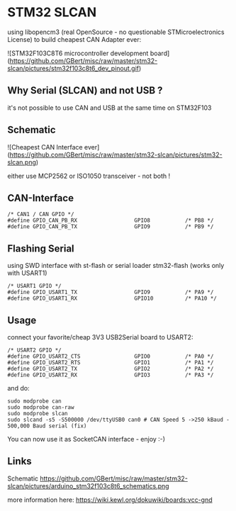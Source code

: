 STM32 SLCAN
===========

using libopencm3 (real OpenSource - no questionable STMicroelectronics License) to build cheapest CAN Adapter ever:

![STM32F103C8T6 microcontroller development board]
(https://github.com/GBert/misc/raw/master/stm32-slcan/pictures/stm32f103c8t6_dev_pinout.gif)

Why Serial (SLCAN) and not USB ?
--------------------------------
it's not possible to use CAN and USB at the same time on STM32F103

Schematic
---------
![Cheapest CAN Interface ever]
(https://github.com/GBert/misc/raw/master/stm32-slcan/pictures/stm32-slcan.png)

either use MCP2562 or ISO1050 transceiver - not both !

CAN-Interface
-------------
```
/* CAN1 / CAN GPIO */
#define GPIO_CAN_PB_RX                  GPIO8           /* PB8 */
#define GPIO_CAN_PB_TX                  GPIO9           /* PB9 */
```

Flashing Serial
---------------
using SWD interface with st-flash or serial loader stm32-flash (works only with USART1)

```
/* USART1 GPIO */
#define GPIO_USART1_TX                  GPIO9           /* PA9 */
#define GPIO_USART1_RX                  GPIO10          /* PA10 */
```

Usage
-----
connect your favorite/cheap 3V3 USB2Serial board to USART2:
```
/* USART2 GPIO */
#define GPIO_USART2_CTS                 GPIO0           /* PA0 */
#define GPIO_USART2_RTS                 GPIO1           /* PA1 */
#define GPIO_USART2_TX                  GPIO2           /* PA2 */
#define GPIO_USART2_RX                  GPIO3           /* PA3 */
```
and do:
```
sudo modprobe can
sudo modprobe can-raw
sudo modprobe slcan
sudo slcand -s5 -S500000 /dev/ttyUSB0 can0 # CAN Speed 5 ->250 kBaud - 500,000 Baud serial (fix)
```
You can now use it as SocketCAN interface - enjoy :-)

Links
-----
Schematic https://github.com/GBert/misc/raw/master/stm32-slcan/pictures/arduino_stm32f103c8t6_schematics.png

more information here: https://wiki.kewl.org/dokuwiki/boards:vcc-gnd

